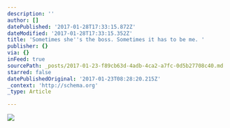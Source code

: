 ```yaml
---
description: ''
author: []
datePublished: '2017-01-28T17:33:15.872Z'
dateModified: '2017-01-28T17:33:15.352Z'
title: 'Sometimes she''s the boss. Sometimes it has to be me. '
publisher: {}
via: {}
inFeed: true
sourcePath: _posts/2017-01-23-f89cb63d-4adb-4ca2-a7fc-0d5b27708c40.md
starred: false
datePublishedOriginal: '2017-01-23T08:28:20.215Z'
_context: 'http://schema.org'
_type: Article

---
```

![](https://the-grid-user-content.s3-us-west-2.amazonaws.com/a11692c4-8746-415c-9258-dfc33844ecf3.jpg)